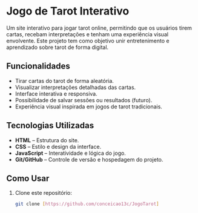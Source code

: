 # Jogo de Tarot Interativo

Um site interativo para jogar tarot online, permitindo que os usuários tirem cartas, recebam interpretações e tenham uma experiência visual envolvente. Este projeto tem como objetivo unir entretenimento e aprendizado sobre tarot de forma digital.

##  Funcionalidades

- Tirar cartas do tarot de forma aleatória.
- Visualizar interpretações detalhadas das cartas.
- Interface interativa e responsiva.
- Possibilidade de salvar sessões ou resultados (futuro).
- Experiência visual inspirada em jogos de tarot tradicionais.

##  Tecnologias Utilizadas

- **HTML** – Estrutura do site.
- **CSS** – Estilo e design da interface.
- **JavaScript** – Interatividade e lógica do jogo.
- **Git/GitHub** – Controle de versão e hospedagem do projeto.

##  Como Usar

1. Clone este repositório:
   ```bash
   git clone [https://github.com/conceicao13c/JogoTarot]
   
